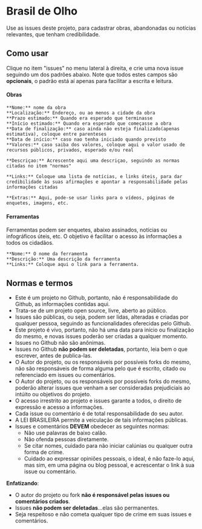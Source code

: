 Brasil de Olho
==============

Use as issues deste projeto, para cadastrar obras, abandonadas ou notícias relevantes, que tenham credibilidade.

## Como usar

Clique no item "issues" no menu lateral à direita, e crie uma nova issue seguindo um dos padrões abaixo.
Note que todos estes campos são **opcionais**, o padrão está aí apenas para facilitar a escrita e leitura.

#### Obras

```
**Nome:** nome da obra
**Localização:** Endereço, ou ao menos a cidade da obra
**Prazo estimado:** Quando era esperado que terminasse
**Início estimado:** Quando era esperado que começasse a obra
**Data de finalização:** caso ainda não esteja finalizado(apenas estimativa), coloque entre parenteses
**Data de início:** caso nao tenha iniciado quando previsto
**Valores:** caso saiba dos valores, coloque aqui o valor usado de recursos públicos, privados, esperado e/ou real

**Descriçao:** Acrescente aqui uma descriçao, seguindo as normas citadas no item "normas"

**Links:** Coloque uma lista de notícias, e links úteis, para dar credibilidade às suas afirmações e apontar a responsabilidade pelas informações citadas

**Extras:** Aqui, pode-se usar links para o vídeos, páginas de enquetes, imagens, etc.
```

#### Ferramentas

Ferramentas podem ser enquetes, abaixo assinados, notícias ou infográficos úteis, etc.
O objetivo é facilitar o acesso às informações a todos os cidadãos.

```
**Nome:** O nome da ferramenta
**Descrição:** Uma descrição da ferramenta
**Links:** Coloque aqui o link para a ferramenta.
```

## Normas e termos

- Este é um projeto no Github, portanto, não é responsabilidade do Github, as informações contidas aqui.
- Trata-se de um projeto open source, livre, aberto ao público.
- Issues são públicas, ou seja, podem ser lidas, alteradas e criadas por qualquer pessoa, seguindo as funcionalidades oferecidas pelo Github.
- Este projeto é vivo, portanto, não há uma data para início ou finalização do mesmo, e novas issues poderão ser criadas a qualquer momento.
- Issues no Github não são anônimas.
- Issues no Github **não podem ser deletadas**, portanto, leia bem o que escrever, antes de publica-las.
- O Autor do projeto, ou os responsáveis por possíveis forks do mesmo, não são responsáveis de forma alguma pelo que é escrito, citado ou referenciado em issues ou comentários.
- O Autor do projeto, ou os responsáveis por possíveis forks do mesmo, poderão alterar issues que venham a ser consideradas prejudiciais ao intúito ou objetivos do projeto.
- O acesso irrestrito ao projeto e issues garante a todos, o direito de expressão e acesso a informações.
- Cada issue ou comentário é de total responsabilidade do seu autor.
- A LEI BRASILEIRA permite a veiculação de tais informações públicas.
- Issues e comentários **DEVEM** obedecer as seguintes normas:
    - Não use palavras de baixo calão.
    - Não ofenda pessoas diretamente.
    - Se citar nomes, cuidado para não iniciar calúnias ou qualquer outra forma de crime.
    - Cuidado ao expressar opiniões pessoais, o ideal, é não faze-lo aqui, mas sim, em uma página ou blog pessoal, e acrescentar o link à sua issue ou comentário.

**Enfatizando**:

- O autor do projeto ou fork **não é responsável pelas issues ou comentários criados**.
- Issues **não podem ser deletadas**...elas são permanentes.
- Seja respeitoso e não cometa qualquer tipo de crime em suas issues e comentários.





